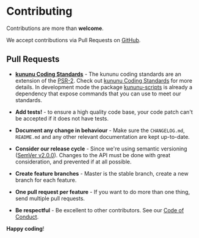 # Contributing

Contributions are more than **welcome**.

We accept contributions via Pull Requests on [GitHub](https://github.com/kununu/data-fixtures).

## Pull Requests

- **[kununu Coding Standards](https://github.com/kununu/kununu-scripts)** - The kununu coding standards are an extension of the [PSR-2](https://github.com/php-fig/fig-standards/blob/master/accepted/PSR-2-coding-style-guide.md). Check out [kununu Coding Standards](https://github.com/kununu/kununu-scripts) for more details. In development mode the package [kununu-scripts](https://github.com/kununu/kununu-scripts) is already a dependency that expose commands that you can use to meet our standards.

- **Add tests!** - to ensure a high quality code base, your code patch can't be accepted if it does not have tests.

- **Document any change in behaviour** - Make sure the `CHANGELOG.md`, `README.md` and any other relevant documentation are kept up-to-date.

- **Consider our release cycle** - Since we're using semantic versioning ([SemVer v2.0.0](http://semver.org/)). Changes to the API must be done with great consideration, and prevented if at all possible.

- **Create feature branches** - Master is the stable branch, create a new branch for each feature.

- **One pull request per feature** - If you want to do more than one thing, send multiple pull requests.

- **Be respectful** - Be excellent to other contributors. See our [Code of Conduct](CODE_OF_CONDUCT.md).

**Happy coding**!
